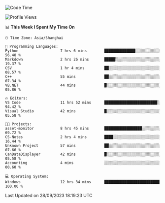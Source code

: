 <!--START_SECTION:waka-->
![Code Time](http://img.shields.io/badge/Code%20Time-1%2C272%20hrs%2059%20mins-blue)

![Profile Views](http://img.shields.io/badge/Profile%20Views-4-blue)

📊 **This Week I Spent My Time On** 

```text
🕑︎ Time Zone: Asia/Shanghai

💬 Programming Languages: 
Python                   7 hrs 6 mins        ██████████████░░░░░░░░░░░   56.48 % 
Markdown                 2 hrs 26 mins       █████░░░░░░░░░░░░░░░░░░░░   19.37 % 
CSV                      1 hr 4 mins         ██░░░░░░░░░░░░░░░░░░░░░░░   08.57 % 
C++                      55 mins             ██░░░░░░░░░░░░░░░░░░░░░░░   07.34 % 
VB.NET                   44 mins             █░░░░░░░░░░░░░░░░░░░░░░░░   05.86 % 

🔥 Editors: 
VS Code                  11 hrs 52 mins      ████████████████████████░   94.42 % 
Visual Studio            42 mins             █░░░░░░░░░░░░░░░░░░░░░░░░   05.58 % 

🐱‍💻 Projects: 
asset-monitor            8 hrs 45 mins       █████████████████░░░░░░░░   69.72 % 
CS-Notes                 2 hrs 4 mins        ████░░░░░░░░░░░░░░░░░░░░░   16.44 % 
Unknown Project          57 mins             ██░░░░░░░░░░░░░░░░░░░░░░░   07.66 % 
CanDataDisplayer         42 mins             █░░░░░░░░░░░░░░░░░░░░░░░░   05.58 % 
Accounting               4 mins              ░░░░░░░░░░░░░░░░░░░░░░░░░   00.60 % 

💻 Operating System: 
Windows                  12 hrs 34 mins      █████████████████████████   100.00 % 
```


 Last Updated on 28/09/2023 18:19:23 UTC
<!--END_SECTION:waka-->